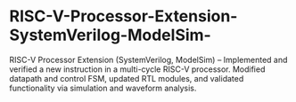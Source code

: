 # RISC-V-Processor-Extension-SystemVerilog-ModelSim-
RISC-V Processor Extension (SystemVerilog, ModelSim) – Implemented and verified a new instruction in a multi-cycle RISC-V processor. Modified datapath and control FSM, updated RTL modules, and validated functionality via simulation and waveform analysis.
